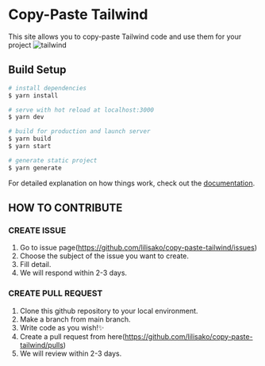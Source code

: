 # Copy-Paste Tailwind
This site allows you to copy-paste Tailwind code and use them for your project
![tailwind](https://user-images.githubusercontent.com/33516104/149466013-0f12d638-6b8c-49c9-9222-5ef78b9f3bc4.gif)

## Build Setup

```bash
# install dependencies
$ yarn install

# serve with hot reload at localhost:3000
$ yarn dev

# build for production and launch server
$ yarn build
$ yarn start

# generate static project
$ yarn generate
```

For detailed explanation on how things work, check out the [documentation](https://nuxtjs.org).

## HOW TO CONTRIBUTE
### CREATE ISSUE
1. Go to issue page(https://github.com/lilisako/copy-paste-tailwind/issues) 
2. Choose the subject of the issue you want to create. 
3. Fill detail. 
4. We will respond within 2-3 days.


### CREATE PULL REQUEST
1. Clone this github repository to your local environment. 
2. Make a branch from main branch. 
3. Write code as you wish!✨
4. Create a pull request from here(https://github.com/lilisako/copy-paste-tailwind/pulls) 
5. We will review within 2-3 days.
